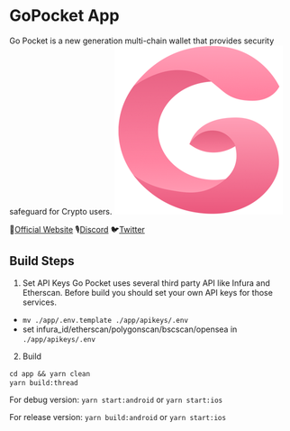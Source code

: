 # GoPocket App
Go Pocket is a new generation multi-chain wallet that provides security safeguard for Crypto users.
![logo](logo.png)


🔗[Official Website](https://gopocket.security)
🎙[Discord](https://discord.gg/78e9u4Xa)
🐦[Twitter](https://twitter.com/GoplusSecurity)

## Build Steps
1. Set API Keys
Go Pocket uses several third party API like Infura and Etherscan. Before build you should set your own API keys for those services.
  
- `mv ./app/.env.template ./app/apikeys/.env`
- set infura_id/etherscan/polygonscan/bscscan/opensea in `./app/apikeys/.env`

2. Build
```
cd app && yarn clean
yarn build:thread
```

For debug version:
`yarn start:android`
or
`yarn start:ios`

For release version:
`yarn build:android`
or
`yarn start:ios`



